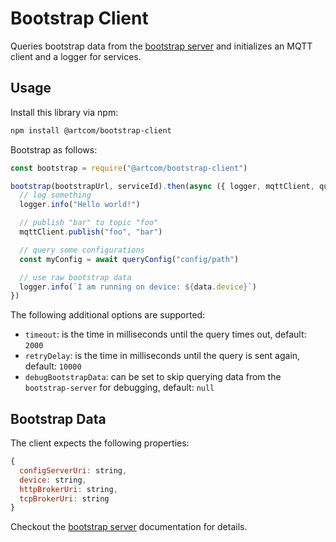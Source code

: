 # Bootstrap Client

Queries bootstrap data from the [bootstrap server](https://github.com/artcom/bootstrap-server) and initializes an MQTT client and a logger for services.

## Usage

Install this library via npm:
```bash
npm install @artcom/bootstrap-client
```

Bootstrap as follows:
```javascript
const bootstrap = require("@artcom/bootstrap-client")

bootstrap(bootstrapUrl, serviceId).then(async ({ logger, mqttClient, queryConfig, data }) => {
  // log something
  logger.info("Hello world!")

  // publish "bar" to topic "foo"
  mqttClient.publish("foo", "bar")

  // query some configurations
  const myConfig = await queryConfig("config/path")

  // use raw bootstrap data
  logger.info(`I am running on device: ${data.device}`)
})
```
The following additional options are supported:
* `timeout`: is the time in milliseconds until the query times out, default: `2000`
* `retryDelay`: is the time in milliseconds until the query is sent again, default: `10000`
* `debugBootstrapData`: can be set to skip querying data from the `bootstrap-server` for debugging, default: `null`

## Bootstrap Data

The client expects the following properties:

```javascript
{
  configServerUri: string,
  device: string,
  httpBrokerUri: string,
  tcpBrokerUri: string
}
```

Checkout the [bootstrap server](https://github.com/artcom/bootstrap-server) documentation for details.
